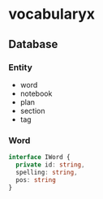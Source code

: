 <!--
 * @Date: 2021-07-26 17:44:04
 * @LastEditors: Jecosine
 * @LastEditTime: 2021-07-28 02:59:07
-->

# vocabularyx

## Database

### Entity

- word
- notebook
- plan
- section
- tag

### Word

```typescript
interface IWord {
  private id: string,
  spelling: string,
  pos: string
}
```
